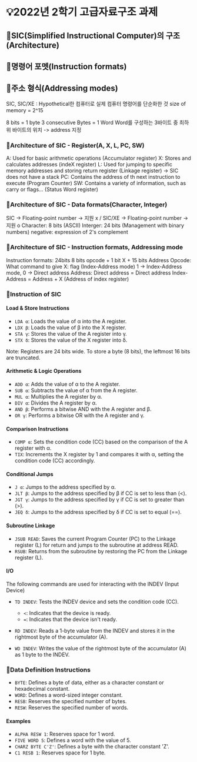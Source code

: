# 💡2022년 2학기 고급자료구조 과제

## 🌟SIC(Simplified Instructional Computer)의 구조(Architecture)
## 🌟명령어 포멧(Instruction formats)
## 🌟주소 형식(Addressing modes)

SIC, SIC/XE
: Hypothetical한 컴퓨터로 실제 컴퓨터 명령어를 단순화한 것
  size of memory = 2^15

8 bits = 1 byte
3 consecutive Bytes = 1 Word
Word를 구성하는 3바이트 중 최하위 바이트의 위치 -> address 지정

### 📘Architecture of SIC - Register(A, X, L, PC, SW)

A: Used for basic arithmetic operations (Accumulator register)
X: Stores and calculates addresses (indeX register)
L: Used for jumping to specific memory addresses and storing return register (Linkage register)
-> SIC does not have a stack
PC: Contains the address of th next instruction to execute (Program Counter)
SW: Contains a variety of information, such as carry or flags... (Status Word register)

### 📘Architecture of SIC - Data formats(Character, Integer)

SIC -> Floating-point number -> 지원 x / SIC/XE -> Floating-point number -> 지원 o
Character: 8 bits (ASCII)
Interger: 24 bits (Management with binary numbers)
negative: expression of 2's complement

### 📘Architecture of SIC - Instruction formats, Addressing mode

Instruction formats: 24bits
8 bits opcode + 1 bit X + 15 bits Address
Opcode: What command to give
X: flag (Index-Address mode) 1 -> Index-Address mode, 0 -> Direct address
Address: Direct address = Direct address
		 Index-Address = Address + X (Address of index register)
		 
### 📘Instruction of SIC

#### Load & Store Instructions

- `LDA α`: Loads the value of α into the A register.
- `LDX β`: Loads the value of β into the X register.
- `STA γ`: Stores the value of the A register into γ.
- `STX δ`: Stores the value of the X register into δ.

Note: Registers are 24 bits wide. To store a byte (8 bits), the leftmost 16 bits are truncated.

#### Arithmetic & Logic Operations

- `ADD α`: Adds the value of α to the A register.
- `SUB α`: Subtracts the value of α from the A register.
- `MUL α`: Multiplies the A register by α.
- `DIV α`: Divides the A register by α.
- `AND β`: Performs a bitwise AND with the A register and β.
- `OR γ`: Performs a bitwise OR with the A register and γ.

#### Comparison Instructions

- `COMP α`: Sets the condition code (CC) based on the comparison of the A register with α.
- `TIX`: Increments the X register by 1 and compares it with α, setting the condition code (CC) accordingly.

#### Conditional Jumps

- `J α`: Jumps to the address specified by α.
- `JLT β`: Jumps to the address specified by β if CC is set to less than (<).
- `JGT γ`: Jumps to the address specified by γ if CC is set to greater than (>).
- `JEQ δ`: Jumps to the address specified by δ if CC is set to equal (==).

#### Subroutine Linkage

- `JSUB READ`: Saves the current Program Counter (PC) to the Linkage register (L) for return and jumps to the subroutine at address READ.
- `RSUB`: Returns from the subroutine by restoring the PC from the Linkage register (L).

#### I/O
The following commands are used for interacting with the INDEV (Input Device)

- `TD INDEV`: Tests the INDEV device and sets the condition code (CC).
  - `<`: Indicates that the device is ready.
  - `=`: Indicates that the device isn't ready.

- `RD INDEV`: Reads a 1-byte value from the INDEV and stores it in the rightmost byte of the accumulator (A).

- `WD INDEV`: Writes the value of the rightmost byte of the accumulator (A) as 1 byte to the INDEV.

### 📘Data Definition Instructions

- `BYTE`: Defines a byte of data, either as a character constant or hexadecimal constant.
- `WORD`: Defines a word-sized integer constant.
- `RESB`: Reserves the specified number of bytes.
- `RESW`: Reserves the specified number of words.

#### Examples

- `ALPHA RESW 1`: Reserves space for 1 word.
- `FIVE WORD 5`: Defines a word with the value of 5.
- `CHARZ BYTE C'Z'`: Defines a byte with the character constant 'Z'.
- `C1 RESB 1`: Reserves space for 1 byte.
